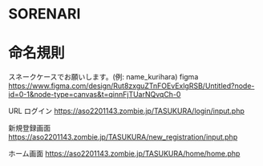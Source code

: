 # SORENARI

# 命名規則<br>
スネークケースでお願いします。(例: name_kurihara)
figma https://www.figma.com/design/Rut8zxguZTnFOEvExlgRSB/Untitled?node-id=0-1&node-type=canvas&t=qinnFjTUarNQvqCh-0

URL
ログイン
https://aso2201143.zombie.jp/TASUKURA/login/input.php
 
新規登録画面
https://aso2201143.zombie.jp/TASUKURA/new_registration/input.php
 
ホーム画面
https://aso2201143.zombie.jp/TASUKURA/home/home.php
